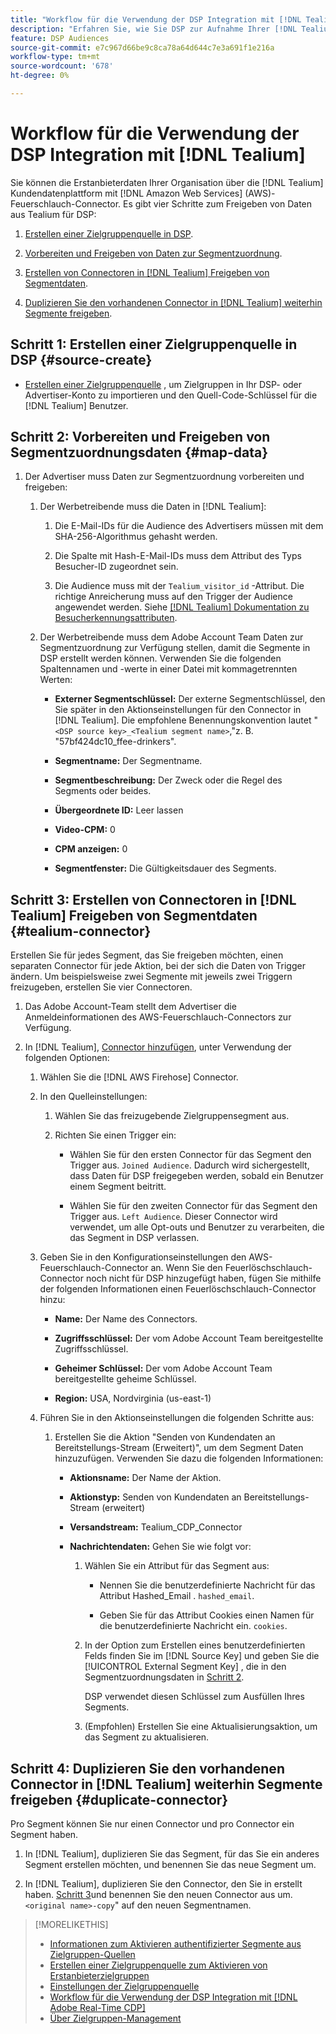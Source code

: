 ```yaml
---
title: "Workflow für die Verwendung der DSP Integration mit [!DNL Tealium]"
description: "Erfahren Sie, wie Sie DSP zur Aufnahme Ihrer [!DNL Tealium] Erstanbietersegmente."
feature: DSP Audiences
source-git-commit: e7c967d66be9c8ca78a64d644c7e3a691f1e216a
workflow-type: tm+mt
source-wordcount: '678'
ht-degree: 0%

---
```


# Workflow für die Verwendung der DSP Integration mit [!DNL Tealium]

Sie können die Erstanbieterdaten Ihrer Organisation über die [!DNL Tealium] Kundendatenplattform mit [!DNL Amazon Web Services] (AWS)-Feuerschlauch-Connector. Es gibt vier Schritte zum Freigeben von Daten aus Tealium für DSP:

1. [Erstellen einer Zielgruppenquelle in DSP](#source-create).

1. [Vorbereiten und Freigeben von Daten zur Segmentzuordnung](#map-data).

1. [Erstellen von Connectoren in [!DNL Tealium] Freigeben von Segmentdaten](#tealium-connector).

1. [Duplizieren Sie den vorhandenen Connector in [!DNL Tealium] weiterhin Segmente freigeben](#duplicate-connector).

## Schritt 1: Erstellen einer Zielgruppenquelle in DSP {#source-create}

* [Erstellen einer Zielgruppenquelle](source-create.md) , um Zielgruppen in Ihr DSP- oder Advertiser-Konto zu importieren und den Quell-Code-Schlüssel für die [!DNL Tealium] Benutzer.

## Schritt 2: Vorbereiten und Freigeben von Segmentzuordnungsdaten {#map-data}

1. Der Advertiser muss Daten zur Segmentzuordnung vorbereiten und freigeben:

   1. Der Werbetreibende muss die Daten in [!DNL Tealium]:

      1. Die E-Mail-IDs für die Audience des Advertisers müssen mit dem SHA-256-Algorithmus gehasht werden.

      1. Die Spalte mit Hash-E-Mail-IDs muss dem Attribut des Typs Besucher-ID zugeordnet sein.

      1. Die Audience muss mit der `Tealium_visitor_id` -Attribut. Die richtige Anreicherung muss auf den Trigger der Audience angewendet werden. Siehe [[!DNL Tealium] Dokumentation zu Besucherkennungsattributen](https://docs.tealium.com/server-side/visitor-stitching/visitor-id-attribute/).

   1. Der Werbetreibende muss dem Adobe Account Team Daten zur Segmentzuordnung zur Verfügung stellen, damit die Segmente in DSP erstellt werden können. Verwenden Sie die folgenden Spaltennamen und -werte in einer Datei mit kommagetrennten Werten:

      * **Externer Segmentschlüssel:** Der externe Segmentschlüssel, den Sie später in den Aktionseinstellungen für den Connector in [!DNL Tealium]. Die empfohlene Benennungskonvention lautet &quot;`<DSP source key>_<Tealium segment name>`,&quot;z. B. &quot;57bf424dc10_ffee-drinkers&quot;.

      * **Segmentname:** Der Segmentname.

      * **Segmentbeschreibung:** Der Zweck oder die Regel des Segments oder beides.

      * **Übergeordnete ID:** Leer lassen

      * **Video-CPM:** 0

      * **CPM anzeigen:** 0

      * **Segmentfenster:** Die Gültigkeitsdauer des Segments.

## Schritt 3: Erstellen von Connectoren in [!DNL Tealium] Freigeben von Segmentdaten {#tealium-connector}

Erstellen Sie für jedes Segment, das Sie freigeben möchten, einen separaten Connector für jede Aktion, bei der sich die Daten von Trigger ändern. Um beispielsweise zwei Segmente mit jeweils zwei Triggern freizugeben, erstellen Sie vier Connectoren.

1. Das Adobe Account-Team stellt dem Advertiser die Anmeldeinformationen des AWS-Feuerschlauch-Connectors zur Verfügung.

1. In [!DNL Tealium], [Connector hinzufügen](https://docs.tealium.com/server-side/connectors/add/), unter Verwendung der folgenden Optionen:

   1. Wählen Sie die [!DNL AWS Firehose] Connector.

   1. In den Quelleinstellungen:

      1. Wählen Sie das freizugebende Zielgruppensegment aus.

      1. Richten Sie einen Trigger ein:

         * Wählen Sie für den ersten Connector für das Segment den Trigger aus. `Joined Audience`. Dadurch wird sichergestellt, dass Daten für DSP freigegeben werden, sobald ein Benutzer einem Segment beitritt.

         * Wählen Sie für den zweiten Connector für das Segment den Trigger aus. `Left Audience`. Dieser Connector wird verwendet, um alle Opt-outs und Benutzer zu verarbeiten, die das Segment in DSP verlassen.

   1. Geben Sie in den Konfigurationseinstellungen den AWS-Feuerschlauch-Connector an. Wenn Sie den Feuerlöschschlauch-Connector noch nicht für DSP hinzugefügt haben, fügen Sie mithilfe der folgenden Informationen einen Feuerlöschschlauch-Connector hinzu:

      * **Name:** Der Name des Connectors.

      * **Zugriffsschlüssel:** Der vom Adobe Account Team bereitgestellte Zugriffsschlüssel.

      * **Geheimer Schlüssel:** Der vom Adobe Account Team bereitgestellte geheime Schlüssel.

      * **Region:** USA, Nordvirginia (us-east-1)

   1. Führen Sie in den Aktionseinstellungen die folgenden Schritte aus:

      1. Erstellen Sie die Aktion &quot;Senden von Kundendaten an Bereitstellungs-Stream (Erweitert)&quot;, um dem Segment Daten hinzuzufügen. Verwenden Sie dazu die folgenden Informationen:

         * **Aktionsname:** Der Name der Aktion.

         * **Aktionstyp:** Senden von Kundendaten an Bereitstellungs-Stream (erweitert)

         * **Versandstream:** Tealium_CDP_Connector

         * **Nachrichtendaten:**  Gehen Sie wie folgt vor:

            1. Wählen Sie ein Attribut für das Segment aus:

               * Nennen Sie die benutzerdefinierte Nachricht für das Attribut Hashed_Email . `hashed_email`.

               * Geben Sie für das Attribut Cookies einen Namen für die benutzerdefinierte Nachricht ein. `cookies`.

            1. In der Option zum Erstellen eines benutzerdefinierten Felds finden Sie im [!DNL Source Key] und geben Sie die [!UICONTROL External Segment Key] , die in den Segmentzuordnungsdaten in [Schritt 2](#map-data).

               DSP verwendet diesen Schlüssel zum Ausfüllen Ihres Segments.

            1. (Empfohlen) Erstellen Sie eine Aktualisierungsaktion, um das Segment zu aktualisieren.

## Schritt 4: Duplizieren Sie den vorhandenen Connector in [!DNL Tealium] weiterhin Segmente freigeben {#duplicate-connector}

Pro Segment können Sie nur einen Connector und pro Connector ein Segment haben.

1. In [!DNL Tealium], duplizieren Sie das Segment, für das Sie ein anderes Segment erstellen möchten, und benennen Sie das neue Segment um.

1. In [!DNL Tealium], duplizieren Sie den Connector, den Sie in erstellt haben. [Schritt 3](#tealium-connector)und benennen Sie den neuen Connector aus um.`<original name>-copy`&quot; auf den neuen Segmentnamen.

>[!MORELIKETHIS]
>
>* [Informationen zum Aktivieren authentifizierter Segmente aus Zielgruppen-Quellen](/help/dsp/audiences/sources/source-about.md)
>* [Erstellen einer Zielgruppenquelle zum Aktivieren von Erstanbieterzielgruppen](source-create.md)
>* [Einstellungen der Zielgruppenquelle](source-settings.md)
>* [Workflow für die Verwendung der DSP Integration mit [!DNL Adobe Real-Time CDP]](/help/dsp/audiences/sources/source-adobe-rtcdp.md)
>* [Über Zielgruppen-Management](/help/dsp/audiences/audience-about.md)
